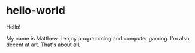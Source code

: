 hello-world
===========

Hello!

My name is Matthew. I enjoy programming and computer gaming. I'm also decent at art.
That's about all.
